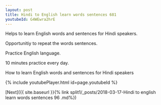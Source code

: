 ```yaml
---
layout: post
title: Hindi to English learn words sentences 681 
youtubeId: G4WEwra2hrE
---
```

 
 
Helps to learn English words and sentences for Hindi speakers.

Opportunitiy to repeat the words sentences. 

Practice English language. 
 
10 minutes practice every day. 
 
How to learn English words and sentences for Hindi speakers 
 
{% include youtubePlayer.html id=page.youtubeId %}
 
 
[Next]({{ site.baseurl }}{% link  split1/_posts/2018-03-17-Hindi to english learn words sentences 96 .md%})
 
